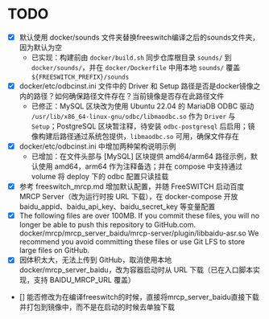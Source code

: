 # TODO

- [x] 默认使用 docker/sounds 文件夹替换freeswitch编译之后的sounds文件夹，因为默认为空
	- 已实现：构建前由 `docker/build.sh` 同步仓库根目录 `sounds/` 到 `docker/sounds/`，并在 `docker/Dockerfile` 中用本地 `sounds/` 覆盖 `${FREESWITCH_PREFIX}/sounds`
- [x] docker/etc/odbcinst.ini 文件中的 Driver 和 Setup 路径是否是docker镜像之内的路径？如何确保路径文件存在？当前镜像是否存在此路径文件
	- 已修正：MySQL 区块改为使用 Ubuntu 22.04 的 MariaDB ODBC 驱动 `/usr/lib/x86_64-linux-gnu/odbc/libmaodbc.so` 作为 `Driver` 与 `Setup`；PostgreSQL 区块暂注释，待安装 `odbc-postgresql` 后启用；镜像构建后路径通过系统包提供，`libmaodbc.so` 可用，确保文件存在
- [x] docker/etc/odbcinst.ini 中增加两种架构说明示例
	- 已增加：在文件头部与 [MySQL] 区块提供 amd64/arm64 路径示例，默认使用 amd64，arm64 作为注释备选；并在 compose 中支持通过 volume 将 deploy 下的 odbc 配置只读挂载
- [x] 参考 freeswitch_mrcp.md 增加默认配置，并随 FreeSWITCH 启动百度 MRCP Server（改为运行时按 URL 下载），在 docker-compose 开放 baidu_appid、baidu_api_key、baidu_secret_key 等变量配置
- [x] The following files are over 100MB. If you commit these files, you will no longer be able to push this repository to GitHub.com.
docker/mrcp/mrcp_server_baidu/mrcp-server/plugin/libbaidu-asr.so
We recommend you avoid committing these files or use Git LFS to store large files on
GitHub.
 - [x] 因体积太大，无法上传到 GitHub，取消使用本地 docker/mrcp_server_baidu，改为容器启动时从 URL 下载（已在入口脚本实现，支持 BAIDU_MRCP_URL 覆盖）
- [] 能否修改为在编译freeswitch的时候，直接将mrcp_server_baidu直接下载并打包到镜像中，而不是在启动的时候去单独下载